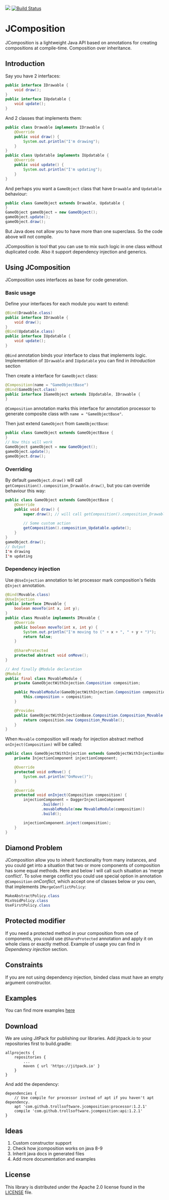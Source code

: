 [![](https://jitpack.io/v/trollsoftware/jcomposition.svg)](https://jitpack.io/#trollsoftware/jcomposition) [![Build Status](https://travis-ci.org/trollsoftware/jcomposition.svg?branch=master)](https://travis-ci.org/trollsoftware/jcomposition)
# JComposition
JComposition is a lightweight Java API based on annotations for creating compositions at compile-time. Composition over inheritance.

## Introduction
Say you have 2 interfaces:
```java
public interface IDrawable {
    void draw();
}
public interface IUpdatable {
    void update();
}
```
And 2 classes that implements them:
```java
public class Drawable implements IDrawable {
    @Override
    public void draw() {
        System.out.println("I'm drawing");
    }
}
public class Updatable implements IUpdatable {
    @Override
    public void update() {
        System.out.println("I'm updating");
    }
}
```
And perhaps you want a `GameObject` class that have `Drawable` and `Updatable` behaviour:
```java
public class GameObject extends Drawable, Updatable {
}
GameObject gameObject = new GameObject();
gameObject.update();
gameObject.draw();
```
But Java does not allow you to have more than one superclass. So the code above will not compile.

JComposition is tool that you can use to mix such logic in one class without duplicated code. Also it support dependency injection and generics.

## Using JComposition
JComposition uses interfaces as base for code generation. 
### Basic usage
Define your interfaces for each module you want to extend:
```java
@Bind(Drawable.class)
public interface IDrawable {
    void draw();
}
@Bind(Updatable.class)
public interface IUpdatable {
    void update();
}
```
`@Bind` annotation binds your interface to class that implements logic.
Implementation of `IDrawable` and `IUpdatable` you can find in *Introduction* section

Then create a interface for `GameObject` class:
```java
@Composition(name = "GameObjectBase")
@Bind(GameObject.class)
public interface IGameObject extends IUpdatable, IDrawable {
}
```
`@Composition` annotation marks this interface for annotation processor to generate composite class with `name = "GameObjectBase"`.

Then just extend `GameObject` from `GameObjectBase`:
```java
public class GameObject extends GameObjectBase {
}
// Now this will work
GameObject gameObject = new GameObject();
gameObject.update();
gameObject.draw();
```
### Overriding
By default `gameObject.draw()` will call `getComposition().composition_Drawable.draw()`, but you can override behaviour this way:
```java
public class GameObject extends GameObjectBase {
    @Override
    public void draw() {
        super.draw(); // will call getComposition().composition_Drawable.draw()
        
        // Some custom action
        getComposition().composition_Updatable.update();
    }
}
gameObject.draw();
// Output
I'm drawing
I'm updating
```

### Dependency injection
Use `@UseInjection` annotation to let processor mark composition's fields `@Inject` annotation.
```java
@Bind(Movable.class)
@UseInjection
public interface IMovable {
    boolean moveTo(int x, int y);
}
public class Movable implements IMovable {
    @Override
    public boolean moveTo(int x, int y) {
        System.out.println("I'm moving to (" + x + ", " + y + ")");
        return false;
    }
    
    @ShareProtected
    protected abstract void onMove();
}

// And finally @Module declaration
@Module
public final class MovableModule {
    private GameObjectWithInjection.Composition composition;

    public MovableModule(GameObjectWithInjection.Composition composition) {
        this.composition = composition;
    }

    @Provides
    public GameObjectWithInjectionBase.Composition.Composition_Movable provideMovable()  {
        return composition.new Composition_Movable();
    }
}
```
When `Movable` composition will ready for injection abstract method `onInject(Composition)` will be called:
```java
public class GameObjectWithInjection extends GameObjectWithInjectionBase {
    private InjectionComponent injectionComponent;

    @Override
    protected void onMove() {
        System.out.println("OnMove()");
    }

    @Override
    protected void onInject(Composition composition) {
        injectionComponent = DaggerInjectionComponent
                .builder()
                .movableModule(new MovableModule(composition))
                .build();

        injectionComponent.inject(composition);
    }
}
```
## Diamond Problem
JComposition allow you to inherit functionality from many instances, and you could get into a situation that two or more components of composition has some equal methods. Here and below I will call such situation as 'merge conflict'.
To solve merge conflict you could use special option in annotation `@Composition` *onConflict*, which accept one of classes below or you own, that implements `IMergeConflictPolicy`:
```java
MakeAbstractPolicy.class
MixVoidPolicy.class
UseFirstPolicy.class
```

## Protected modifier
If you need a protected method in your composition from one of components, you could use `@ShareProtected` annotation and apply it on whole class or exactly method. Example of usage you can find in *Dependency injection* section.

## Constraints
If you are not using dependency injection, binded class must have an empty argument constructor.

## Examples
You can find more examples  [here](./src/main/java/jcomposition/example "JComposition examples")

## Download
We are using JitPack for publishing our libraries. 
Add jitpack.io to your repositories first to build.gradle:
```
allprojects {
	repositories {
		...
		maven { url 'https://jitpack.io' }
	}
}
```
And add the dependency:
```
dependencies {
    // Use compile for processor instead of apt if you haven't apt dependency.
    apt 'com.github.trollsoftware.jcomposition:processor:1.2.1'
    compile 'com.github.trollsoftware.jcomposition:api:1.2.1'
}
```

## Ideas
1. Custom constructor support
2. Check how jcomposition works on java 8-9
3. Inherit java docs in generated files
4. Add more documentation and examples

## License
This library is distributed under the Apache 2.0 license found in the [LICENSE](./LICENSE) file.
